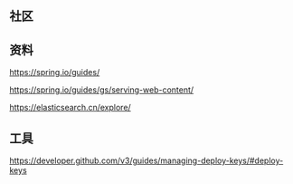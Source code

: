 ## 社区

## 资料

https://spring.io/guides/

https://spring.io/guides/gs/serving-web-content/

https://elasticsearch.cn/explore/

## 工具

https://developer.github.com/v3/guides/managing-deploy-keys/#deploy-keys
